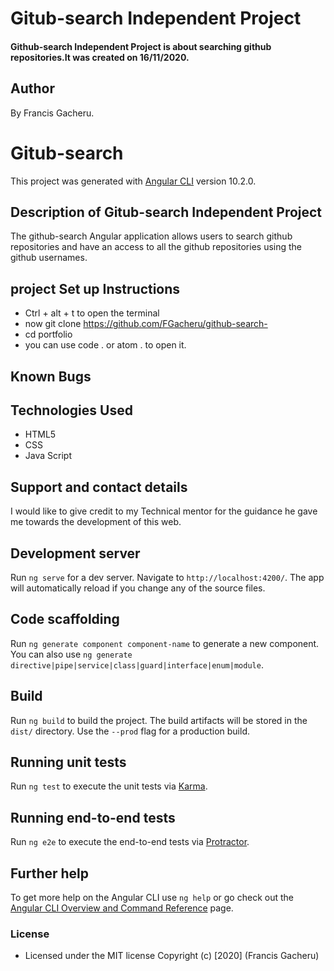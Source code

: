# Gitub-search Independent Project
#### Github-search Independent Project is about searching github repositories.It was created on 16/11/2020.
## Author
By  Francis Gacheru.

# Gitub-search

This project was generated with [Angular CLI](https://github.com/angular/angular-cli) version 10.2.0.

## Description of Gitub-search Independent Project
The github-search Angular application allows users to search github repositories and have an access to all the github repositories using the github usernames.
 
## project Set up Instructions
* Ctrl + alt + t to open the terminal
* now git clone https://github.com/FGacheru/github-search-
* cd portfolio
* you can use code . or atom . to open it.
## Known Bugs
## Technologies Used
* HTML5
* CSS
* Java Script
## Support and contact details
I would like to give credit to my Technical mentor for the guidance he gave me towards the development of this web.


## Development server

Run `ng serve` for a dev server. Navigate to `http://localhost:4200/`. The app will automatically reload if you change any of the source files.

## Code scaffolding

Run `ng generate component component-name` to generate a new component. You can also use `ng generate directive|pipe|service|class|guard|interface|enum|module`.

## Build

Run `ng build` to build the project. The build artifacts will be stored in the `dist/` directory. Use the `--prod` flag for a production build.

## Running unit tests

Run `ng test` to execute the unit tests via [Karma](https://karma-runner.github.io).

## Running end-to-end tests

Run `ng e2e` to execute the end-to-end tests via [Protractor](http://www.protractortest.org/).

## Further help

To get more help on the Angular CLI use `ng help` or go check out the [Angular CLI Overview and Command Reference](https://angular.io/cli) page.

### License
* Licensed under the MIT license
Copyright (c) [2020] (Francis Gacheru)
